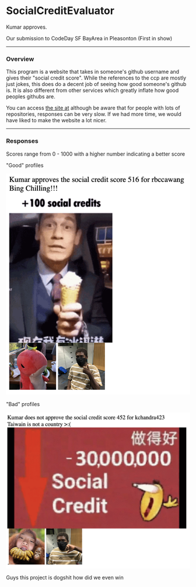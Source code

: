 # SocialCreditEvaluator

Kumar approves.

Our submission to CodeDay SF BayArea in Pleasonton (First in show)

***

### Overview

This program is a website that takes in someone's github username and gives their "social credit score". While the
references to the ccp are mostly just jokes, this does do a decent job of seeing how good someone's github is. It is
also different from other services which greatly inflate how good peoples githubs are.

You can access [the site at](https://socialcreditevaluator-production.up.railway.app)
although be aware that for people with lots of repositories, responses can be very slow. If we had more time, we would
have liked to make the website a lot nicer.

***

### Responses

Scores range from 0 - 1000 with a higher number indicating a better score

"Good" profiles

![Approved](assets/Approved.png)

"Bad" profiles

![Disapproved](assets/Disapproved.png)

Guys this project is dogshit how did we even win
